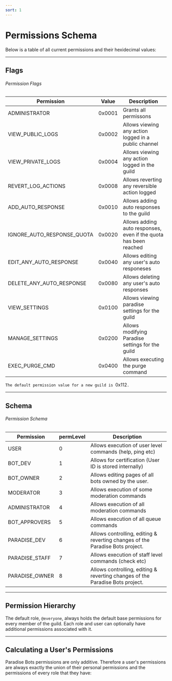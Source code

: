 ```yaml
---
sort: 1
---
```


# Permissions Schema

Below is a table of all current permissions and their hexidecimal values:

---

## Flags

###### Permission Flags

| Permission                 | Value                  | Description                                                 |
| -------------------------- | ---------------------- | ----------------------------------------------------------- |
| ADMINISTRATOR              | 0x0001                 | Grants all permissons |
| VIEW_PUBLIC_LOGS           | 0x0002                 | Allows viewing any action logged in a public channel |
| VIEW_PRIVATE_LOGS          | 0x0004                 | Allows viewing any action logged in the guild |
| REVERT_LOG_ACTIONS         | 0x0008                 | Allows reverting any reversible action logged |
| ADD_AUTO_RESPONSE          | 0x0010                 | Allows adding auto responses to the guild |
| IGNORE_AUTO_RESPONSE_QUOTA | 0x0020                 | Allows adding auto responses, even if the quota has been reached  |
| EDIT_ANY_AUTO_RESPONSE     | 0x0040                 | Allows editing any user's auto responeses |
| DELETE_ANY_AUTO_RESPONSE   | 0x0080                 | Allows deleting any user's auto responses |
| VIEW_SETTINGS              | 0x0100                 | Allows viewing paradise settings for the guild |
| MANAGE_SETTINGS            | 0x0200                 | Allows modifying Paradise settings for the guild |
| EXEC_PURGE_CMD             | 0x0400                 | Allows executing the purge command |

`The default permission value for a new guild is `0x112`.`

---

## Schema

###### Permission Schema

| Permission                 | permLevel              | Description                                                 |
| -------------------------- | ---------------------- | ----------------------------------------------------------- |
| USER                       | 0                      | Allows execution of user level commands (help, ping etc) |
| BOT_DEV                    | 1                      | Allows for certification (User ID is stored internally) |
| BOT_OWNER                  | 2                      | Allows editing pages of all bots owned by the user. |
| MODERATOR                  | 3                      | Allows execution of some moderation commands |
| ADMINISTRATOR              | 4                      | Allows execution of all moderation commands |
| BOT_APPROVERS              | 5                      | Allows execution of all queue commands |
| PARADISE_DEV               | 6                      | Allows controlling, editing & reverting changes of the Paradise Bots project. |
| PARADISE_STAFF             | 7                      | Allows execution of staff level commands (check etc) |
| PARADISE_OWNER             | 8                      | Allows controlling, editing & reverting changes of the Paradise Bots project. |

---

## Permission Hierarchy

The default role, `@everyone`, always holds the default base permissions for every member of the guild. Each role and user can optionally have additional permissions associated with it.

---

## Calculating a User's Permissions

Paradise Bots permissions are only additive. Therefore a user's permissions are always exactly the union of their personal permissions and the permissions of every role that they have:
